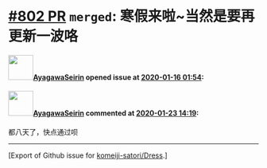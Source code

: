 # [\#802 PR](https://github.com/komeiji-satori/Dress/pull/802) `merged`: 寒假来啦~当然是要再更新一波咯

#### <img src="https://avatars.githubusercontent.com/u/25474520?u=34014aa843f65a1b78677ced8b5d5b86fcbd1e58&v=4" width="50">[AyagawaSeirin](https://github.com/AyagawaSeirin) opened issue at [2020-01-16 01:54](https://github.com/komeiji-satori/Dress/pull/802):



#### <img src="https://avatars.githubusercontent.com/u/25474520?u=34014aa843f65a1b78677ced8b5d5b86fcbd1e58&v=4" width="50">[AyagawaSeirin](https://github.com/AyagawaSeirin) commented at [2020-01-23 14:19](https://github.com/komeiji-satori/Dress/pull/802#issuecomment-577701224):

都八天了，快点通过呗


-------------------------------------------------------------------------------



[Export of Github issue for [komeiji-satori/Dress](https://github.com/komeiji-satori/Dress).]
